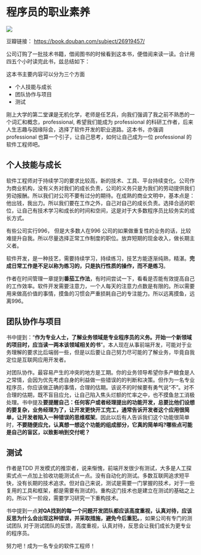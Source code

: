 # 程序员的职业素养

![](https://img9.doubanio.com/view/subject/l/public/s29376034.jpg)


豆瓣链接： https://book.douban.com/subject/26919457/

公司订购了一批技术书籍，借阅图书的时候看到这本书，便借阅来读一读。合计用四五个小时读完此书，兹总结如下：

这本书主要内容可以分为三个方面

- 个人技能与成长
- 团队协作与项目
- 测试

刚上大学的第二堂课是无机化学，老师是任艺兵，向我们强调了我之前不熟悉的一个词汇和概念，professional, 希望我们能成为 professional 的科研工作者，后来人生志趣与因缘际会，选择了软件开发的职业道路。这本书，亦强调 professional 也算一个引子，让自己思考，如何让自己成为一位 professional 的软件工程师吧。

## 个人技能与成长

软件工程师对于持续学习的要求比较高，新的技术、工具、平台持续变化。公司作为商业机构，没有义务对我们的成长负责，公司的义务只是为我们的劳动提供我们劳动报酬。所以我们对公司不要有过分的期待。在成熟的商业文明中，基本点是：他出钱，我出力。所以我们要在工作之外，自己对自己的成长负责。选择合适的职位，让自己有技术学习和成长的时间和空间，这是对于大多数程序员比较务实的成长方式。

有些公司实行996， 但是大多数人在996 公司的如果做重复性的业务的话，比较难提升自我。所以尽量选择正常工作制度的职位。放弃短期的现金收入，做长期主义者。

软件开发，是一种技艺，需要持续学习，持续练习，技艺方能逐渐纯熟，精湛。**完成日常工作是不足以称为练习的，只是执行性质的操作，而不是练习**。

作者在时间管理一章提到**番茄工作法**，有时间尝试一下，看看是否能有效提高自己的工作效率。软件开发需要注意力，一个人每天的注意力点数是有限的。所以需要用来做高价值的事情，摸鱼的习惯会严重损耗自己的专注能力。所以远离摸鱼，远离996。

## 团队协作与项目

书中提到：“**作为专业人士，了解业务领域是专业程序员的义务。开始一个新领域的项目时，应当读一两本该领域相关的书**”。本人现在从事前端开发，可能对于业务理解的要求比后端弱一些，但是以后要让自己努力尽可能的了解业务，毕竟自我定位是互联网应用开发者。

对团队协作。最容易产生的冲突的地方是工期。你的业务领导希望你多产粮食是人之常情，会因为优先考虑自身的利益做一些错误的的判断和决策。但作为一名专业程序员，你应该做正确的事情，合理的估期。该说不的时候要有勇气说“不”。对不合理的估期，既不盲目应允，让自己陷入焦头烂额的忙率之中，也不摸鱼怠工消极处理。书中提及**要提醒自己：任何客户或者经理提出的功能开发，总要比他们设想的要复杂，业务经理为了，让开发更快开工完工，通常告诉开发者这个应用很简单，让开发者陷入一种错误的思维框架**。因此以后有人告诉我们这个功能很简单时，**不要随便应允，认真想一想这个功能的组成部分，它真的简单吗?哪些点可能是自己的盲区，以致影响到交付呢？**

## 测试

作者是TDD 开发模式的推崇者，说来惭愧，前端开发很少有测试，大多是人工探索式点一点加上验收功能测试点一点。没有自动化的测试。多数互联网追求短平快，没有长期的技术追求。但对自己来说，测试是需要一门掌握的技术，对于一些复用的工具和框架，都是需要有测试的。重构这门技术也是建立在测试的基础之上的。所以下一阶段，需要学习研究一下重构技术。

书中提到一点**对QA找到的每一个问题开发团队都应该高度重视，认真对待，应该反思为什么会出现这种错误，并采取措施，避免今后重犯。**，如果公司有专门的测试团队 对于测试团队的反馈，高度重视，认真对待，反思会让我们成长为更专业的程序员。

努力吧！成为一名专业的软件工程师！

